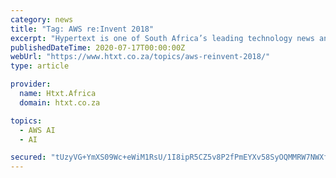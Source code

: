 ```yaml
---
category: news
title: "Tag: AWS re:Invent 2018"
excerpt: "Hypertext is one of South Africa’s leading technology news and reviews sites, catering for consumers, small and medium businesses and the technology channel. We publish original content daily ..."
publishedDateTime: 2020-07-17T00:00:00Z
webUrl: "https://www.htxt.co.za/topics/aws-reinvent-2018/"
type: article

provider:
  name: Htxt.Africa
  domain: htxt.co.za

topics:
  - AWS AI
  - AI

secured: "tUzyVG+YmXS09Wc+eWiM1RsU/1I8ipR5CZ5v8P2fPmEYXv58SyOQMMRW7NWXfRlEf4n53m2rOooQQikxf48Fn0wKW/QCVbvHGNzycwnXxGAetpRps4/oDxLMiTPn1/ZVzgoXEolLDlKnQu9AJgVo7gXToZ4Ed/HLSf8vUtFF8hsfBpw7Oc8EfS+n35TrsGuFQ32hqPcKSL2wWWmdrSbtLJeTf4F4mejSN9QUDh07Z+icgHUmLSNJrtDjmRGIU6J0goKQ0lsF/lSho4Q649kONAE/mpYEdXPx40D5feYRtxctmGdgwvA5RkXO5DiLm3ltNxD5P+iy+F9bBQRZc6yMxg==;4Ri3hq8RmqhqI3lqsVSYEA=="
---
```


